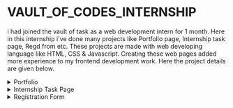 # VAULT_OF_CODES_INTERNSHIP
   i had joined the vault of task as a web development intern for 1 month. Here in this internship i've done many projects like Portfolio page, Internship task page, Regd from etc.
 These projects are made with web developing language like HTML, CSS & Javascript. Creating these web pages added more experience to my frontend development work.
 Here the project details are given below.

<details close>
<summary>Portfolio </summary>
  
## Overview

In the Portfolio repository! This project is designed to create a modern and responsive portfolio design of me as the 1st week task Internship. The portfolio is built with HTML, CSS, JavaScript. and aims to give the complete details of the person. In the porfolio you can add your experience, education, skills & other details.

## Demo

https://www.linkedin.com/posts/sagar-swain-b6b6b3286_vaultofcodes-activity-7215418565028380672-CW76?utm_source=share&utm_medium=member_desktop

## Features

1. Personal Information : Name and Contact Details: Your name, phone number, email address, and other relevant contact information.Professional Summary: A brief introduction that highlights your career goals, strengths, and what makes you unique.
2. Resume or CVA detailed overview of your work experience, education, skills, and certifications.Key achievements and responsibilities in previous roles.
3. Work SamplesProject Examples: Demonstrations of your best work, relevant to the job or field you’re applying for.Case Studies: Detailed descriptions of specific projects, including your role, challenges, solutions, and outcomes.
Links to Online Work: For digital portfolios, links to websites, videos, articles, or other online content you’ve created.
4. Skills SectionTechnical Skills: Proficiencies in software, tools, or languages relevant to your field.Soft Skills: Interpersonal skills, teamwork, leadership, communication, etc.
5. Educational BackgroundDegrees, certifications, and relevant coursework.Institutions attended and dates of completion.

## Technology

- HTML
- CSS
- Java script

</details>
<details close>
<summary>Internship Task Page</summary>
  
## Overview
Vault of codes has given task to make the Internship task page which contains internship offers. In this task we had created a simple page where we created the cards where the internship offers are present & other details about internships where the user can find the complete details of these. The cards are responsive & pop up when they are selected.Apply buttons are given & HTML,CSS,Javascript are used.

## Demo

https://www.linkedin.com/posts/sagar-swain-b6b6b3286_html-css-vaultofcodes-activity-7217955766169653250-vFUQ?utm_source=share&utm_medium=member_desktop


## Features

1. Job Title: Clearly displayed for each internship offer.
2. Short Description: A brief overview of the role, responsibilities, and required skills.
3. Location: Where the internship will take place (e.g., Remote, New York, etc.).
4. Application Deadline: The last date to apply for the internship.
5. Apply Button: A button for each listing that leads to the detailed job description or application form.
6. Responsive Layout: The layout should adjust fluidly to different screen sizes.

## Technology

- HTML
- CSS
- Java script

</details>

<details close>
<summary>Registration Form</summary>
  
## Overview
 In the 3rd week task we had created a simple Registration page where we created some placeholder like Name, E-mail, contact details etc. There's also the password section for the registration & user authentication. The register icon & terms condn icons are given to complete the registration. This is also responsive according to the user device.

## Demo

https://www.linkedin.com/posts/sagar-swain-b6b6b3286_html-css-vaultofcodes-activity-7224276163089641472-nPhd?utm_source=share&utm_medium=member_desktop

## Features

1. Text Inputs: For user details like name, username, and email.
2. Password Input: Secure password field with masked input.
3. Confirm Password: To ensure the user enters the same password twice.
4. Dropdown Menus: For selecting options like gender or country.
5. Checkboxes: For terms and conditions agreement or subscribing to newsletters.
6. Radio Buttons: For selecting one option from a set, like gender.
7. Submit Button: To send the registration data to the server.
8. Organized layout using CSS Flexbox or Grid for a clean and responsive design.


## Technology

- HTML
- CSS
- Java script

</details>

